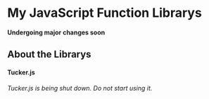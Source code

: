 # My JavaScript Function Librarys

**Undergoing major changes soon**

## About the Librarys

#### Tucker.js
*Tucker.js is being shut down. Do not start using it.*
